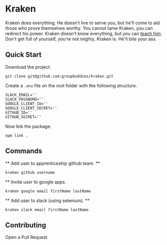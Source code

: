 Kraken
=================

Kraken does everything. He doesn't live to serve you, but he'll come to aid those who prove themselves worthy. You cannot tame Kraken, you can redirect his power. Kraken doesn't know everything, but you can [teach him](#contributing). Don't get full of yourself, you're not mighty, Kraken is. He'll bite your ass.

## Quick Start


Download the project.

```
git clone git@github.com:groupbuddies/kraken.git
```

Create a `.env` file on the root folder with the following structure.

```
SLACK_EMAIL=''
SLACK_PASSWORD=''
GOOGLE_CLIENT_ID=''
GOOGLE_CLIENT_SECRET=''
GITHUB_ID=''
GITHUB_SECRET=''
```

Now link the package.

```
npm link .
```

## Commands

** Add user to apprenticeship github team. **

```
kraken github username
```

** Invite user to google apps.

```
kraken google email firstName lastName
```

** Add user to slack (using selenium). **

```
kraken slack email firstName lastName
```

## Contributing

Open a Pull Request.
